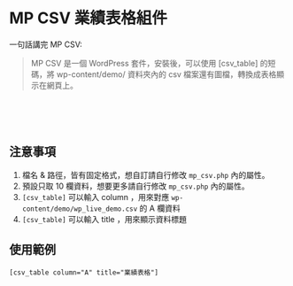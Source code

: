 # MP CSV 業績表格組件

一句話講完 MP CSV:

> MP CSV 是一個 WordPress 套件，安裝後，可以使用 [csv_table] 的短碼，將 wp-content/demo/ 資料夾內的 csv 檔案還有圖檔，轉換成表格顯示在網頁上。

<br><br><br>

## 注意事項
1. 檔名 & 路徑，皆有固定格式，想自訂請自行修改 `mp_csv.php` 內的屬性。
2. 預設只取 10 欄資料，想要更多請自行修改 `mp_csv.php` 內的屬性。
3. `[csv_table]` 可以輸入 column ，用來對應 `wp-content/demo/wp_live_demo.csv` 的 A 欄資料
4. `[csv_table]` 可以輸入 title ，用來顯示資料標題

## 使用範例
```
[csv_table column="A" title="業績表格"]
```